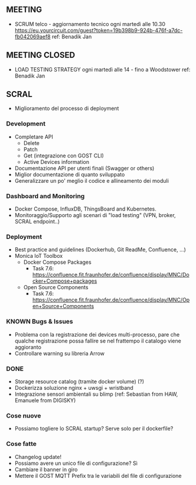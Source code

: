 ## MEETING ##
- SCRUM telco - aggiornamento tecnico
	ogni martedì alle 10.30 
	https://eu.yourcircuit.com/guest?token=19b398b9-924b-476f-a7dc-fb042069aef8
	ref: Benadik Jan
	
## MEETING CLOSED ##
- LOAD TESTING STRATEGY
	ogni martedì alle 14 - fino a Woodstower
	ref: Benadik Jan
	
## SCRAL ##
- Miglioramento del processo di deployment

### Development ###
- Completare API
    - Delete
    - Patch
    - Get (integrazione con GOST CLI)
    - Active Devices information
- Documentazione API per utenti finali (Swagger or others)
- Miglior documentazione di quanto sviluppato
- Generalizzare un po' meglio il codice e allineamento dei moduli

### Dashboard and Monitoring ###
- Docker Compose, InfluxDB, ThingsBoard and Kubernetes. 
- Monitoraggio/Supporto agli scenari di "load testing" (VPN, broker, SCRAL endpoint..)

### Deployment ###
- Best practice and guidelines (Dockerhub, Git ReadMe, Confluence, ...)
- Monica IoT Toolbox
    - Docker Compose Packages
        - Task 7.6: https://confluence.fit.fraunhofer.de/confluence/display/MNC/Docker+Compose+packages
    - Open Source Components
        - Task 7.6: https://confluence.fit.fraunhofer.de/confluence/display/MNC/Open+Source+Components     

### KNOWN Bugs & Issues ###
- Problema con la registrazione dei devices multi-processo,
pare che qualche registrazione possa fallire se nel frattempo il catalogo viene aggioranto
- Controllare warning su libreria Arrow

### DONE ###
- Storage resource catalog (tramite docker volume) (?)
- Dockerizza soluzione nginx + uwsgi + wristband
- Integrazione sensori ambientali su blimp (ref: Sebastian from HAW, Emanuele from DIGISKY)


### Cose nuove ###
- Possiamo togliere lo SCRAL startup? Serve solo per il dockerfile?

### Cose fatte
- Changelog update!
- Possiamo avere un unico file di configurazione? Sì
- Cambiare il banner in giro
- Mettere il GOST MQTT Prefix tra le variabili del file di configurazione